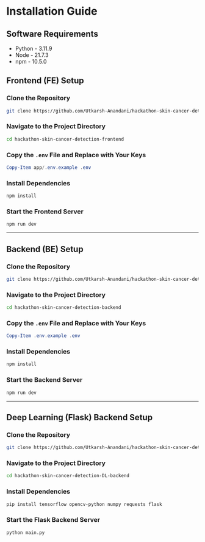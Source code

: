 # Installation Guide
## Software Requirements
- Python - 3.11.9 
- Node - 21.7.3
- npm - 10.5.0

## Frontend (FE) Setup

### Clone the Repository
```bash
git clone https://github.com/Utkarsh-Anandani/hackathon-skin-cancer-detection-frontend.git
```

### Navigate to the Project Directory
```bash
cd hackathon-skin-cancer-detection-frontend
```

### Copy the `.env` File and Replace with Your Keys
```powershell
Copy-Item app/.env.example .env
```

### Install Dependencies
```bash
npm install
```

### Start the Frontend Server
```bash
npm run dev
```

---

## Backend (BE) Setup

### Clone the Repository
```bash
git clone https://github.com/Utkarsh-Anandani/hackathon-skin-cancer-detection-backend.git
```

### Navigate to the Project Directory
```bash
cd hackathon-skin-cancer-detection-backend
```

### Copy the `.env` File and Replace with Your Keys
```powershell
Copy-Item .env.example .env
```

### Install Dependencies
```bash
npm install
```

### Start the Backend Server
```bash
npm run dev
```

---

## Deep Learning (Flask) Backend Setup

### Clone the Repository
```bash
git clone https://github.com/Utkarsh-Anandani/hackathon-skin-cancer-detection-DL-backend.git
```

### Navigate to the Project Directory
```bash
cd hackathon-skin-cancer-detection-DL-backend
```

### Install Dependencies
```bash
pip install tensorflow opencv-python numpy requests flask
```

### Start the Flask Backend Server
```bash
python main.py
```

